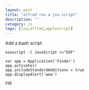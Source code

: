 ```yaml
---
layout: post
title: "alfred run a jxa script"
description: ""
category: js
tags: [jxa,alfred,applescript]
---
```


Add a bash script

```
osascript -l JavaScript <<"EOF"

var app = Application('Finder')
app.activate()
app.includeStandardAdditions = true
app.displayAlert('wow')

FOE
```